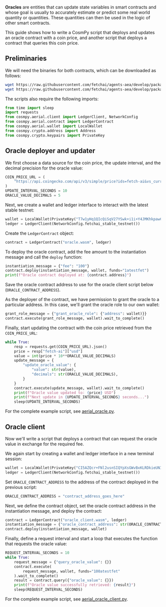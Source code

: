 **Oracles** are entities that can update state variables in smart contracts and whose goal is usually to accurately estimate or predict some real world quantity or quantities. These quantities can then be used in the logic of other smart contracts.

This guide shows how to write a CosmPy script that deploys and updates an oracle contract with a coin price, and another script that deploys a contract that queries this coin price.

## Preliminaries

We will need the binaries for both contracts, which can be downloaded as follows:

```bash
wget https://raw.githubusercontent.com/fetchai/agents-aea/develop/packages/fetchai/contracts/oracle/build/oracle.wasm
wget https://raw.githubusercontent.com/fetchai/agents-aea/develop/packages/fetchai/contracts/oracle_client/build/oracle_client.wasm
```

The scripts also require the following imports:

```python
from time import sleep
import requests
from cosmpy.aerial.client import LedgerClient, NetworkConfig
from cosmpy.aerial.contract import LedgerContract
from cosmpy.aerial.wallet import LocalWallet
from cosmpy.crypto.address import Address
from cosmpy.crypto.keypairs import PrivateKey
```

## Oracle deployer and updater

We first choose a data source for the coin price, the update interval, and the decimal precision for the oracle value:

```python
COIN_PRICE_URL = (
    "https://api.coingecko.com/api/v3/simple/price?ids=fetch-ai&vs_currencies=usd"
)
UPDATE_INTERVAL_SECONDS = 10
ORACLE_VALUE_DECIMALS = 5
```

Next, we create a wallet and ledger interface to interact with the latest stable testnet:

```python
wallet = LocalWallet(PrivateKey("T7w1yHq1QIcQiSqV27YSwk+i1i+Y4JMKhkpawCQIh6s="))
ledger = LedgerClient(NetworkConfig.fetchai_stable_testnet())
```

Create the `LedgerContract` object:

```python
contract = LedgerContract("oracle.wasm", ledger)
```

To deploy the oracle contract, add the fee amount to the instantiation message and call the `deploy` function:

```python
instantiation_message = {"fee": "100"}
contract.deploy(instantiation_message, wallet, funds="1atestfet")
print(f"Oracle contract deployed at: {contract.address}")
```

Save the oracle contract address to use for the oracle client script below (`ORACLE_CONTRACT_ADDRESS`).

As the deployer of the contract, we have permission to grant the oracle to a particular address.
In this case, we'll grant the oracle role to our own wallet:

```python
grant_role_message = {"grant_oracle_role": {"address": wallet)}}
contract.execute(grant_role_message, wallet).wait_to_complete()
```

Finally, start updating the contract with the coin price retrieved from the `COIN_PRICE_URL`:

```python
while True:
    resp = requests.get(COIN_PRICE_URL).json()
    price = resp["fetch-ai"]["usd"]
    value = int(price * 10**ORACLE_VALUE_DECIMALS)
    update_message = {
        "update_oracle_value": {
            "value": str(value),
            "decimals": str(ORACLE_VALUE_DECIMALS),
        }
    }
    contract.execute(update_message, wallet).wait_to_complete()
    print(f"Oracle value updated to: {price} USD")
    print(f"Next update in {UPDATE_INTERVAL_SECONDS} seconds...")
    sleep(UPDATE_INTERVAL_SECONDS)
```

For the complete example script, see [aerial_oracle.py](https://github.com/fetchai/cosmpy/blob/develop/examples/aerial_oracle.py).

## Oracle client

Now we'll write a script that deploys a contract that can request the oracle value in exchange for the required fee.

We again start by creating a wallet and ledger interface in a new terminal session:

```python
wallet = LocalWallet(PrivateKey("CI5AZQcr+FNl2usnSIQYpXsGWvBxKLRDkieUNIvMOV8="))
ledger = LedgerClient(NetworkConfig.fetchai_stable_testnet())
```

Set `ORACLE_CONTRACT_ADDRESS` to the address of the contract deployed in the previous script:

```python
ORACLE_CONTRACT_ADDRESS = "contract_address_goes_here"
```

Next, we define the contract object, set the oracle contract address in the instantiation message, and deploy the contract:

```python
contract = LedgerContract("oracle_client.wasm", ledger)
instantiation_message = {"oracle_contract_address": str(ORACLE_CONTRACT_ADDRESS)}
contract.deploy(instantiation_message, wallet)
```

Finally, define a request interval and start a loop that executes the function that requests the oracle value:

```python
REQUEST_INTERVAL_SECONDS = 10
while True:
    request_message = {"query_oracle_value": {}}
    contract.execute(
        request_message, wallet, funds="100atestfet"
    ).wait_to_complete()
    result = contract.query({"oracle_value": {}})
    print(f"Oracle value successfully retrieved: {result}")
    sleep(REQUEST_INTERVAL_SECONDS)
```

For the complete example script, see [aerial_oracle_client.py](https://github.com/fetchai/cosmpy/blob/develop/examples/aerial_oracle_client.py).
